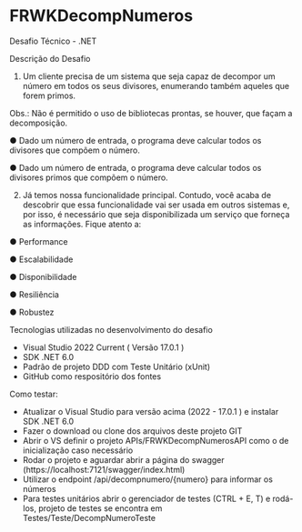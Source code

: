 # FRWKDecompNumeros

Desafio Técnico - .NET

Descrição do Desafio

1. Um cliente precisa de um sistema que seja capaz de decompor um número em todos os seus divisores, enumerando também aqueles que forem primos.

Obs.: Não é permitido o uso de bibliotecas prontas, se houver, que façam a decomposição.

● Dado um número de entrada, o programa deve calcular todos os divisores que compõem o número.

● Dado um número de entrada, o programa deve calcular todos os divisores primos que compõem o número.


2. Já temos nossa funcionalidade principal. Contudo, você acaba de descobrir que essa funcionalidade vai ser usada em outros sistemas e, por isso, é necessário que seja disponibilizada um serviço que forneça as informações. Fique atento a:

● Performance

● Escalabilidade

● Disponibilidade

● Resiliência

● Robustez

Tecnologias utilizadas no desenvolvimento do desafio
- Visual Studio 2022 Current ( Versão 17.0.1 )
- SDK .NET 6.0
- Padrão de projeto DDD com Teste Unitário (xUnit)
- GitHub como respositório dos fontes

Como testar:
- Atualizar o Visual Studio para versão acima (2022 - 17.0.1 ) e instalar SDK .NET 6.0
- Fazer o download ou clone dos arquivos deste projeto GIT
- Abrir o VS definir o projeto APIs/FRWKDecompNumerosAPI como o de inicialização caso necessário
- Rodar o projeto e aguardar abrir a página do swagger (https://localhost:7121/swagger/index.html)
- Utilizar o endpoint /api/decompnumero/{numero} para informar os números
- Para testes unitários abrir o gerenciador de testes (CTRL + E, T) e rodá-los, projeto de testes se encontra em Testes/Teste/DecompNumeroTeste






